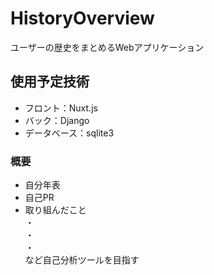 # HistoryOverview
ユーザーの歴史をまとめるWebアプリケーション

## 使用予定技術
- フロント：Nuxt.js
- バック：Django
- データベース：sqlite3

### 概要
- 自分年表
- 自己PR
- 取り組んだこと  
・  
・  
・  
など自己分析ツールを目指す
